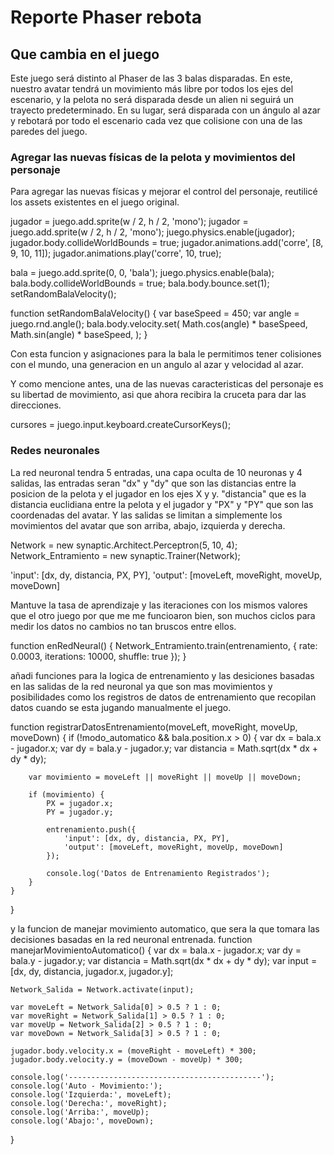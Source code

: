 # Reporte Phaser rebota

## Que cambia en el juego

Este juego será distinto al Phaser de las 3 balas disparadas. En este, nuestro avatar tendrá un movimiento más libre por todos los ejes del escenario, y la pelota no será disparada desde un alien ni seguirá un trayecto predeterminado. En su lugar, será disparada con un ángulo al azar y rebotará por todo el escenario cada vez que colisione con una de las paredes del juego.

### Agregar las nuevas físicas de la pelota y movimientos del personaje

Para agregar las nuevas físicas y mejorar el control del personaje, reutilicé los assets existentes en el juego original.

jugador = juego.add.sprite(w / 2, h / 2, 'mono');
jugador = juego.add.sprite(w / 2, h / 2, 'mono');
juego.physics.enable(jugador);
jugador.body.collideWorldBounds = true;
jugador.animations.add('corre', [8, 9, 10, 11]);
jugador.animations.play('corre', 10, true);

bala = juego.add.sprite(0, 0, 'bala');
juego.physics.enable(bala);
bala.body.collideWorldBounds = true;
bala.body.bounce.set(1);
setRandomBalaVelocity();

function setRandomBalaVelocity() {
var baseSpeed = 450;
var angle = juego.rnd.angle();
bala.body.velocity.set(
Math.cos(angle) * baseSpeed,
Math.sin(angle) * baseSpeed,
    );
}

Con esta funcion y asignaciones para la bala le permitimos tener colisiones con el mundo, una generacion en un angulo al azar y velocidad al azar.

Y como mencione antes, una de las nuevas caracteristicas del personaje es su libertad de movimiento, asi que ahora recibira la cruceta para dar las direcciones.

cursores = juego.input.keyboard.createCursorKeys();

### Redes neuronales

La red neuronal tendra 5 entradas, una capa oculta de 10 neuronas y 4 salidas, las entradas seran "dx" y "dy" que son las distancias entre la posicion de la pelota y el jugador en los ejes X y y. "distancia" que es la distancia euclidiana entre la pelota y el jugador y "PX" y "PY" que son las coordenadas del avatar. Y las salidas se limitan a simplemente los movimientos del avatar que son arriba, abajo, izquierda y derecha.

Network = new synaptic.Architect.Perceptron(5, 10, 4);
Network_Entramiento = new synaptic.Trainer(Network);

'input': [dx, dy, distancia, PX, PY],
'output': [moveLeft, moveRight, moveUp, moveDown]

Mantuve la tasa de aprendizaje y las iteraciones con los mismos valores que el otro juego por que me me funcioaron bien, son muchos ciclos para medir los datos no cambios no tan bruscos entre ellos.

function enRedNeural() {
    Network_Entramiento.train(entrenamiento, { rate: 0.0003, iterations: 10000, shuffle: true });
}

añadi funciones para la logica de entrenamiento y las desiciones basadas en las salidas de la red neuronal ya que son mas movimientos y posibilidades como los registros de datos de entrenamiento que recopilan datos cuando se esta jugando manualmente el juego.

function registrarDatosEntrenamiento(moveLeft, moveRight, moveUp, moveDown) {
    if (!modo_automatico && bala.position.x > 0) {
        var dx = bala.x - jugador.x;
        var dy = bala.y - jugador.y;
        var distancia = Math.sqrt(dx * dx + dy * dy);

        var movimiento = moveLeft || moveRight || moveUp || moveDown;

        if (movimiento) {
            PX = jugador.x;
            PY = jugador.y;

            entrenamiento.push({
                'input': [dx, dy, distancia, PX, PY],
                'output': [moveLeft, moveRight, moveUp, moveDown]
            });

            console.log('Datos de Entrenamiento Registrados');
        }
    }
}

y la funcion de manejar movimiento automatico, que sera la que tomara las decisiones basadas en la red neuronal entrenada.
function manejarMovimientoAutomatico() {
    var dx = bala.x - jugador.x;
    var dy = bala.y - jugador.y;
    var distancia = Math.sqrt(dx * dx + dy * dy);
    var input = [dx, dy, distancia, jugador.x, jugador.y];

    Network_Salida = Network.activate(input);

    var moveLeft = Network_Salida[0] > 0.5 ? 1 : 0;
    var moveRight = Network_Salida[1] > 0.5 ? 1 : 0;
    var moveUp = Network_Salida[2] > 0.5 ? 1 : 0;
    var moveDown = Network_Salida[3] > 0.5 ? 1 : 0;

    jugador.body.velocity.x = (moveRight - moveLeft) * 300;
    jugador.body.velocity.y = (moveDown - moveUp) * 300;

    console.log('-------------------------------------------');
    console.log('Auto - Movimiento:');
    console.log('Izquierda:', moveLeft);
    console.log('Derecha:', moveRight);
    console.log('Arriba:', moveUp);
    console.log('Abajo:', moveDown);
}
